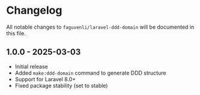 # Changelog

All notable changes to `faguvenli/laravel-ddd-domain` will be documented in this file.

## 1.0.0 - 2025-03-03

- Initial release
- Added `make:ddd-domain` command to generate DDD structure
- Support for Laravel 8.0+
- Fixed package stability (set to stable)